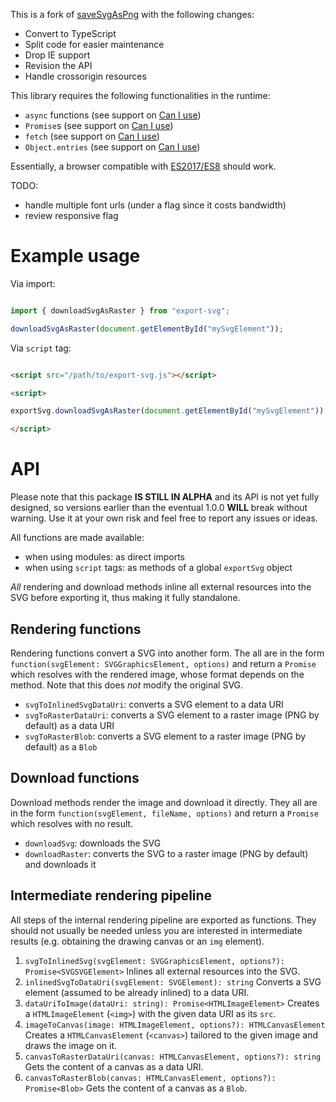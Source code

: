 This is a fork of [saveSvgAsPng](https://github.com/exupero/saveSvgAsPng) with the following changes:
- Convert to TypeScript
- Split code for easier maintenance
- Drop IE support
- Revision the API
- Handle crossorigin resources

This library requires the following functionalities in the runtime:
- `async` functions (see support on [Can I use](https://caniuse.com/async-functions))
- `Promise`s (see support on [Can I use](https://caniuse.com/promises))
- `fetch` (see support on [Can I use](https://caniuse.com/fetch))
- `Object.entries` (see support on [Can I use](https://caniuse.com/object-entries))

Essentially, a browser compatible with [ES2017/ES8](https://caniuse.com/sr_es8) should work.

TODO:
- handle multiple font urls (under a flag since it costs bandwidth)
- review responsive flag

# Example usage

Via import:

```javascript

import { downloadSvgAsRaster } from "export-svg";

downloadSvgAsRaster(document.getElementById("mySvgElement"));

```

Via `script` tag:

```html

<script src="/path/to/export-svg.js"></script>

<script>

exportSvg.downloadSvgAsRaster(document.getElementById("mySvgElement"));

</script>

```

# API

Please note that this package **IS STILL IN ALPHA** and its API is not yet fully designed,
so versions earlier than the eventual 1.0.0 **WILL** break without warning.
Use it at your own risk and feel free to report any issues or ideas.

All functions are made available:
- when using modules: as direct imports
- when using `script` tags: as methods of a global `exportSvg` object

*All* rendering and download methods inline all external resources into the SVG before exporting it,
thus making it fully standalone.

## Rendering functions

Rendering functions convert a SVG into another form.
The all are in the form `function(svgElement: SVGGraphicsElement, options)`
and return a `Promise` which resolves with the rendered image,
whose format depends on the method.
Note that this does *not* modify the original SVG.

- `svgToInlinedSvgDataUri`: converts a SVG element to a data URI
- `svgToRasterDataUri`: converts a SVG element to a raster image (PNG by default) as a data URI
- `svgToRasterBlob`: converts a SVG element to a raster image (PNG by default) as a `Blob`

## Download functions

Download methods render the image and download it directly.
They all are in the form `function(svgElement, fileName, options)`
and return a `Promise` which resolves with no result.

- `downloadSvg`: downloads the SVG
- `downloadRaster`: converts the SVG to a raster image (PNG by default) and downloads it

## Intermediate rendering pipeline

All steps of the internal rendering pipeline are exported as functions.
They should not usually be needed unless you are interested in intermediate results
(e.g. obtaining the drawing canvas or an `img` element).

1. `svgToInlinedSvg(svgElement: SVGGraphicsElement, options?): Promise<SVGSVGElement>`
Inlines all external resources into the SVG.
2. `inlinedSvgToDataUri(svgElement: SVGElement): string`
Converts a SVG element (assumed to be already inlined) to a data URI.
3. `dataUriToImage(dataUri: string): Promise<HTMLImageElement>`
Creates a `HTMLImageElement` (`<img>`) with the given data URI as its `src`.
4. `imageToCanvas(image: HTMLImageElement, options?): HTMLCanvasElement`
Creates a `HTMLCanvasElement` (`<canvas>`) tailored to the given image and draws the image on it.
5. `canvasToRasterDataUri(canvas: HTMLCanvasElement, options?): string`
Gets the content of a canvas as a data URI.
5. `canvasToRasterBlob(canvas: HTMLCanvasElement, options?): Promise<Blob>`
Gets the content of a canvas as a `Blob`.